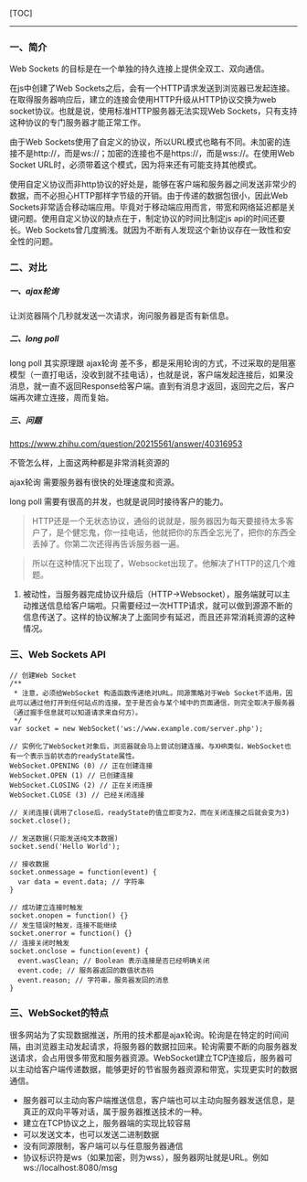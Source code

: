 [TOC]
***

### 一、简介

Web Sockets 的目标是在一个单独的持久连接上提供全双工、双向通信。

在js中创建了Web Sockets之后，会有一个HTTP请求发送到浏览器已发起连接。在取得服务器响应后，建立的连接会使用HTTP升级从HTTP协议交换为web socket协议。也就是说，使用标准HTTP服务器无法实现Web Sockets，只有支持这种协议的专门服务器才能正常工作。

由于Web Sockets使用了自定义的协议，所以URL模式也略有不同。未加密的连接不是http://，而是ws://；加密的连接也不是https://，而是wss://。在使用Web Socket URL时，必须带着这个模式，因为将来还有可能支持其他模式。

使用自定义协议而非http协议的好处是，能够在客户端和服务器之间发送非常少的数据，而不必担心HTTP那样字节级的开销。由于传递的数据包很小，因此Web Sockets非常适合移动端应用。毕竟对于移动端应用而言，带宽和网络延迟都是关键问题。使用自定义协议的缺点在于，制定协议的时间比制定js api的时间还要长。Web Sockets曾几度搁浅。就因为不断有人发现这个新协议存在一致性和安全性的问题。

### 二、对比

##### 一、ajax轮询
让浏览器隔个几秒就发送一次请求，询问服务器是否有新信息。

##### 二、long poll
long poll 其实原理跟 ajax轮询 差不多，都是采用轮询的方式，不过采取的是阻塞模型（一直打电话，没收到就不挂电话），也就是说，客户端发起连接后，如果没消息，就一直不返回Response给客户端。直到有消息才返回，返回完之后，客户端再次建立连接，周而复始。

##### 三、问题

https://www.zhihu.com/question/20215561/answer/40316953

不管怎么样，上面这两种都是非常消耗资源的

ajax轮询 需要服务器有很快的处理速度和资源。

long poll 需要有很高的并发，也就是说同时接待客户的能力。

> HTTP还是一个无状态协议，通俗的说就是，服务器因为每天要接待太多客户了，是个健忘鬼，你一挂电话，他就把你的东西全忘光了，把你的东西全丢掉了。你第二次还得再告诉服务器一遍。

> 所以在这种情况下出现了，Websocket出现了。他解决了HTTP的这几个难题。
1. 被动性，当服务器完成协议升级后（HTTP->Websocket），服务端就可以主动推送信息给客户端啦。只需要经过一次HTTP请求，就可以做到源源不断的信息传送了。这样的协议解决了上面同步有延迟，而且还非常消耗资源的这种情况。

### 三、Web Sockets API

```JS
// 创建Web Socket
/**
 * 注意，必须给WebSocket 构造函数传递绝对URL。同源策略对于Web Socket不适用，因此可以通过他打开到任何站点的连接。至于是否会与某个域中的页面通信，则完全取决于服务器（通过握手信息就可以知道请求来自何方）。
 */
var socket = new WebSocket('ws://www.example.com/server.php');

// 实例化了WebSocket对象后，浏览器就会马上尝试创建连接。与XHR类似，WebSocket也有一个表示当前状态的readyState属性。
WebSocket.OPENING (0) // 正在创建连接
WebSocket.OPEN (1) // 已创建连接
WebSocket.CLOSING (2) // 正在关闭连接
WebSocket.CLOSE (3) // 已经关闭连接

// 关闭连接(调用了close后，readyState的值立即变为2，而在关闭连接之后就会变为3)
socket.close();

// 发送数据(只能发送纯文本数据)
socket.send('Hello World');

// 接收数据
socket.onmessage = function(event) {
  var data = event.data; // 字符串
}

// 成功建立连接时触发
socket.onopen = function() {}
// 发生错误时触发，连接不能继续
socket.onerror = function() {}
// 连接关闭时触发
socket.onclose = function(event) {
  event.wasClean; // Boolean 表示连接是否已经明确关闭
  event.code; // 服务器返回的数值状态码
  event.reason; // 字符串，服务器发回的消息
}
```

### 三、WebSocket的特点

很多网站为了实现数据推送，所用的技术都是ajax轮询。轮询是在特定的时间间隔，由浏览器主动发起请求，将服务器的数据拉回来。轮询需要不断的向服务器发送请求，会占用很多带宽和服务器资源。WebSocket建立TCP连接后，服务器可以主动给客户端传递数据，能够更好的节省服务器资源和带宽，实现更实时的数据通信。

* 服务器可以主动向客户端推送信息，客户端也可以主动向服务器发送信息，是真正的双向平等对话，属于服务器推送技术的一种。
* 建立在TCP协议之上，服务器端的实现比较容易
* 可以发送文本，也可以发送二进制数据
* 没有同源限制，客户端可以与任意服务器通信
* 协议标识符是ws（如果加密，则为wss），服务器网址就是URL。例如ws://localhost:8080/msg

